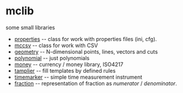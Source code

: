 # mclib
some small libraries

* [properties](https://github.com/mcroitor/properties) -- class for work with properties files (ini, cfg).
* [mccsv](https://github.com/mcroitor/mccsv) -- class for work  with CSV 
* [geometry](https://github.com/mcroitor/geometry) -- N-dimensional points, lines, vectors and cuts
* [polynomial](https://github.com/mcroitor/polynomial) -- just polynomials
* [money](https://github.com/mcroitor/money) -- currency / money library, ISO4217
* [tamplier](https://github.com/mcroitor/tamplier) -- fill templates by defined rules
* [timemarker](https://github.com/mcroitor/timemarker) -- simple time measurement instrument
* [fraction](https://github.com/mcroitor/fraction) -- representation of fraction as _numerator_ / _denominator_.
